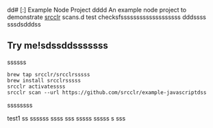 dd# [:] Example Node Project
dddd
An example node project to demonstrate [srcclr](https://www.srsscclr.com) scans.d test checksfsssssssssssssssssss dddssss
sssdsdddss
## Try me!sdssddsssssss
ssssss
```sssssss
brew tap srcclr/srcclrsssss
brew install srcclrsssss
srcclr activatessss
srcclr scan --url https://github.com/srcclr/example-javascriptdss
```
ssssssss

test1
ss
ssssss
ssss
sss
sssss
sssss
s
sss
